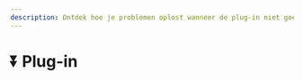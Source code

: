 ```yaml
---
description: Ontdek hoe je problemen oplost wanneer de plug-in niet goed werkt.
---
```


# ⏬ Plug-in
